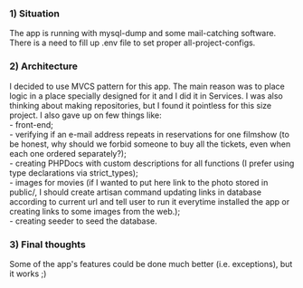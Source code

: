 <h3>1) Situation</h3>
<p>
	The app is running with mysql-dump and some mail-catching software.
	There is a need to fill up .env file to set proper all-project-configs.
</p>

<h3>2) Architecture</h3>
<p>
	I decided to use MVCS pattern for this app.
	The main reason was to place logic in a place specially designed for it and I did it in Services.
	I was also thinking about making repositories, but I found it pointless for this size project.
	I also gave up on few things like:<br>
	- front-end;<br>
	- verifying if an e-mail address repeats in reservations for one filmshow (to be honest, why should we forbid someone to buy all the tickets, even when each one ordered separately?);<br>
	- creating PHPDocs with custom descriptions for all functions (I prefer using type declarations via strict_types);<br>
	- images for movies (if I wanted to put here link to the photo stored in public/, I should create artisan command updating links in database according to current url and tell user to run it everytime installed the app or creating links to some images from the web.);<br>
	- creating seeder to seed the database.<br>
</p>

<h3>3) Final thoughts</h3>
<p>
	Some of the app's features could be done much better (i.e. exceptions), but it works ;)
</p>